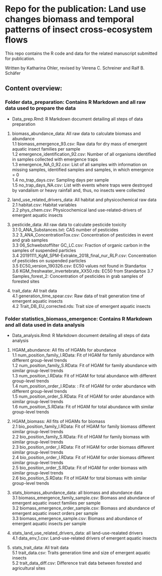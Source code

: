# Repo for the publication: Land use changes biomass and temporal patterns of insect cross-ecosystem flows


This repo contains the R code and data for the related manuscript submitted for publication.

Written by Katharina Ohler, revised by Verena C. Schreiner and Ralf B. Schäfer

## Content overview: 

### Folder data_preparation: Contains R Markdown and all raw data used to prepare the data
  - Data_prep.Rmd: R Markdown document detailing all steps of data preparation
  
 1. biomass_abundance_data: All raw data to calculate biomass and abundance  
     1.1 biomass_emergence_93.csv: Raw data for dry mass of emergent aquatic insect families per sample  
   1.2 emergence_identification_92.csv: Number of all organisms identified in samples collected with emergence traps  
   1.3 emergence_NA_0_92.csv: List of all samples with information on missing samples, identified samples and samples, in which emergence = 0  
  1.4 no_trap_days.csv: Sampling days per sample  
  1.5 no_trap_days_NA.csv: List with events where traps were destroyed by vandalism or heavy rainfall and, thus, no insects were collected

 2. land_use_related_drivers_data: All habitat and physicochemical raw data  
  2.1 habitat.csv: Habitat variables  
  2.2 phys_chem.csv: Physicochemical land use-related-drivers of emergent aquatic insects  

 3. pesticide_data: All raw data to calculate pesticide toxicity  
  3.1 0_ANA_Substances.txt: CAS number of pesticides  
  3.2 3_ANA_ConcentrationTox.csv: Concentration of pesticides in event and grab samples  
  3.3 06_Schwebstoffilter GC_LC.csv: Fraction of organic carbon in the samples of suspended particles  
  3.4 20191111_KgM_SPM-Extrakte_2018_final_nur_RLP.csv: Concentration of pesticides on suspended particles  
  3.5 EC50_version_190326.csv: EC50 values not found in Standartox  
  3.6 KGM_freshwater_invertebrate_XX50.rds: EC50 from Standartox
  3.7 Samples_forest_2: Concentration of pesticides in grab samples of forested sites  
  
4. trait_data: All trait data  
  4.1 generation_time_spear.csv: Raw data of trait generation time of emergent aquatic insects  
  4.2 Trait_DB_EU_corrected.rds: Trait size of emergent aquatic insects

 
### Folder statistics_biomass_emergence: Contains R Markdown and all data used in data analysis
  - Data_analysis.Rmd: R Markdown document detailing all steps of data analysis

 1.  HGAM_abundance: All fits of HGAMs for abundance     
  1.1 num_position_family_I.RData: Fit of HGAM for family abundance with different group-level trends  
  1.2 num_position_family_S.RData: Fit of HGAM for family abundance with similar group-level trends  
  1.3 num_position_I.RData: Fit of HGAM for total abundance with different group-level trends  
  1.4 num_position_order_I.RData: : Fit of HGAM for order abundance with different group-level trends  
  1.5 num_position_order_S.RData: Fit of HGAM for order abundance with similar group-level trends  
  1.6 num_position_S.RData: Fit of HGAM for total abundance with similar group-level trends  
  
  2. HGAM_biomass: All fits of HGAMs for biomass  
    2.1 bio_position_family_I.RData: Fit of HGAM for family biomass different similar group-level trends  
  2.2 bio_position_family_S.RData: Fit of HGAM for family biomass with similar group-level trends  
  2.3 bio_position_order_I.RData: Fit of HGAM for order biomass different similar group-level trends    
  2.4 bio_position_order_I.RData: Fit of HGAM for order biomass different similar group-level trends    
  2.5 bio_position_order_S.RData: Fit of HGAM for order biomass with similar group-level trends  
  2.6 bio_position_S.RData: Fit of HGAM for total biomass with similar group-level trends  
  
   3. stats_biomass_abundance_data: all biomass and abundance data  
  3.1 biomass_emergence_family_sample.csv: Biomass and abundance of emergent aquatic insect families per sample  
  3.2 biomass_emergence_order_sample.csv: Biomass and abundance of emergent aquatic insect orders per sample  
  3.3 biomass_emergence_sample.csv: Biomass and abundance of emergent aquatic insects per sample  
  
 4. stats_land_use_related_drivers_data: all land-use-realated drivers  
  4.1 data_env_1.csv: Land-use-related drivers of emergent aquatic insects
 
 5. stats_trait_data: All trait data  
  5.1 trait_data.csv: Traits generation time and size of emergent aquatic insects  
  5.2 trait_data_diff.csv: Difference trait data between forested and agricultural sites 
